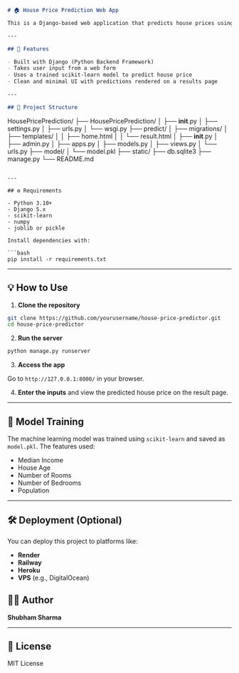 

```markdown
# 🏠 House Price Prediction Web App

This is a Django-based web application that predicts house prices using a pre-trained machine learning model. The user inputs features such as income, house age, number of rooms, bedrooms, and population, and the app returns a predicted house price.

---

## 🚀 Features

- Built with Django (Python Backend Framework)
- Takes user input from a web form
- Uses a trained scikit-learn model to predict house price
- Clean and minimal UI with predictions rendered on a results page

---

## 📁 Project Structure

```

HousePricePrediction/
├── HousePricePrediction/
│   ├── **init**.py
│   ├── settings.py
│   ├── urls.py
│   └── wsgi.py
├── predict/
│   ├── migrations/
│   ├── templates/
│   │   ├── home.html
│   │   └── result.html
│   ├── **init**.py
│   ├── admin.py
│   ├── apps.py
│   ├── models.py
│   ├── views.py
│   └── urls.py
├── model/
│   └── model.pkl
├── static/
├── db.sqlite3
├── manage.py
└── README.md

````

---

## ⚙️ Requirements

- Python 3.10+
- Django 5.x
- scikit-learn
- numpy
- joblib or pickle

Install dependencies with:

```bash
pip install -r requirements.txt
````

---

## 💡 How to Use

1. **Clone the repository**

```bash
git clone https://github.com/yourusername/house-price-predictor.git
cd house-price-predictor
```

2. **Run the server**

```bash
python manage.py runserver
```

3. **Access the app**

Go to `http://127.0.0.1:8000/` in your browser.

4. **Enter the inputs** and view the predicted house price on the result page.

---

## 🧠 Model Training

The machine learning model was trained using `scikit-learn` and saved as `model.pkl`. The features used:

* Median Income
* House Age
* Number of Rooms
* Number of Bedrooms
* Population

---

## 🛠️ Deployment (Optional)

You can deploy this project to platforms like:

* **Render**
* **Railway**
* **Heroku**
* **VPS** (e.g., DigitalOcean)

## 👨‍💻 Author

**Shubham Sharma**

---

## 📄 License

MIT License

```

